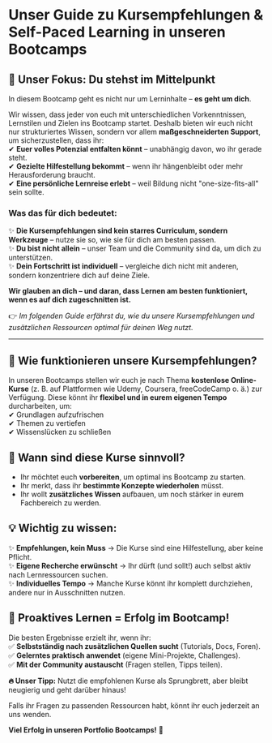 # **Unser Guide zu Kursempfehlungen & Self-Paced Learning in unseren Bootcamps** 

## **🎯 Unser Fokus: Du stehst im Mittelpunkt**  
In diesem Bootcamp geht es nicht nur um Lerninhalte – **es geht um dich**.  

Wir wissen, dass jeder von euch mit unterschiedlichen Vorkenntnissen, Lernstilen und Zielen ins Bootcamp startet. Deshalb bieten wir euch nicht nur strukturiertes Wissen, sondern vor allem **maßgeschneiderten Support**, um sicherzustellen, dass ihr:  
✔ **Euer volles Potenzial entfalten könnt** – unabhängig davon, wo ihr gerade steht.  
✔ **Gezielte Hilfestellung bekommt** – wenn ihr hängenbleibt oder mehr Herausforderung braucht.  
✔ **Eine persönliche Lernreise erlebt** – weil Bildung nicht "one-size-fits-all" sein sollte.  

### **Was das für dich bedeutet:**  
✨ **Die Kursempfehlungen sind kein starres Curriculum, sondern Werkzeuge** – nutze sie so, wie sie für dich am besten passen.  
✨ **Du bist nicht allein** – unser Team und die Community sind da, um dich zu unterstützen.  
✨ **Dein Fortschritt ist individuell** – vergleiche dich nicht mit anderen, sondern konzentriere dich auf deine Ziele.  

**Wir glauben an dich – und daran, dass Lernen am besten funktioniert, wenn es auf dich zugeschnitten ist.**  

👉 *Im folgenden Guide erfährst du, wie du unsere Kursempfehlungen und zusätzlichen Ressourcen optimal für deinen Weg nutzt.*  

---  

## **📌 Wie funktionieren unsere Kursempfehlungen?**  
In unseren Bootcamps stellen wir euch je nach Thema **kostenlose Online-Kurse** (z. B. auf Plattformen wie Udemy, Coursera, freeCodeCamp o. ä.) zur Verfügung. Diese könnt ihr **flexibel und in eurem eigenen Tempo** durcharbeiten, um:  
✔ Grundlagen aufzufrischen  
✔ Themen zu vertiefen  
✔ Wissenslücken zu schließen  

## **🎯 Wann sind diese Kurse sinnvoll?**  
- Ihr möchtet euch **vorbereiten**, um optimal ins Bootcamp zu starten.  
- Ihr merkt, dass ihr **bestimmte Konzepte wiederholen** müsst.  
- Ihr wollt **zusätzliches Wissen** aufbauen, um noch stärker in eurem Fachbereich zu werden.  

## **💡 Wichtig zu wissen:**  
✨ **Empfehlungen, kein Muss** → Die Kurse sind eine Hilfestellung, aber keine Pflicht.  
✨ **Eigene Recherche erwünscht** → Ihr dürft (und sollt!) auch selbst aktiv nach Lernressourcen suchen.  
✨ **Individuelles Tempo** → Manche Kurse könnt ihr komplett durchziehen, andere nur in Ausschnitten nutzen.  

## **🚀 Proaktives Lernen = Erfolg im Bootcamp!**  
Die besten Ergebnisse erzielt ihr, wenn ihr:  
✅ **Selbstständig nach zusätzlichen Quellen sucht** (Tutorials, Docs, Foren).  
✅ **Gelerntes praktisch anwendet** (eigene Mini-Projekte, Challenges).  
✅ **Mit der Community austauscht** (Fragen stellen, Tipps teilen).  

**🔥 Unser Tipp:** Nutzt die empfohlenen Kurse als Sprungbrett, aber bleibt neugierig und geht darüber hinaus!  

Falls ihr Fragen zu passenden Ressourcen habt, könnt ihr euch jederzeit an uns wenden.  

**Viel Erfolg in unseren Portfolio Bootcamps!** 🚀  